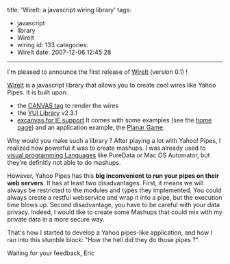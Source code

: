 title: 'WireIt: a javascript wiring library'
tags:
  - javascript
  - library
  - WireIt
  - wiring
id: 133
categories:
  - WireIt
date: 2007-12-06 12:45:28
---

I'm pleased to announce the first release of [WireIt](http://javascript.neyric.com/wireit/) (version 0.1) !

[WireIt](http://javascript.neyric.com/wireit/) is a javascript library that allows you to create cool wires like Yahoo Pipes. It is built upon:

*   the [CANVAS tag](http://developer.mozilla.org/en/docs/Canvas_tutorial) to render the wires
*   the [YUI Library](http://developer.yahoo.com/yui/) v2.3.1
*   [excanvas for IE support](http://excanvas.sourceforge.net/)
It comes with some examples (see the [home page](http://javascript.neyric.com/wireit/)) and an application example, the [Planar Game](http://javascript.neyric.com/wireit/test/planarGame/planarGame.html).

Why would you make such a library ? After playing a lot with Yahoo! Pipes, I realized how powerful it was to create mashups. I was already used to [visual programming Languages](http://en.wikipedia.org/wiki/Visual_programming_language) like PureData or Mac OS Automator, but they're definitly not able to do mashups.

However, Yahoo Pipes has this **big inconvenient to run your pipes on their web servers**. It has at least two disadvantages. First, it means we will always be restricted to the modules and types they implemented. You could always create a restful webservice and wrap it into a pipe, but the execution time blows up. Second disadvantage, you have to be careful with your data privacy. Indeed, I would like to create some Mashups that could mix with my private data in a more secure way.

That's how I started to develop a Yahoo pipes-like application, and how I ran into this stumble block: "How the hell did they do those pipes ?".

Waiting for your feedback,
Eric
